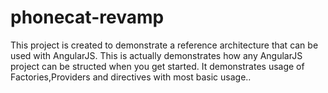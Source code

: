 phonecat-revamp
===============

This project is created to demonstrate a reference architecture that can be used with AngularJS. This is actually demonstrates how any AngularJS project can be structed when you get started. It demonstrates usage of Factories,Providers and directives with most basic usage..
